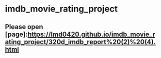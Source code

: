 # imdb_movie_rating_project
## Please open [page]:https://lmd0420.github.io/imdb_movie_rating_project/320d_imdb_report%20(2)%20(4).html

